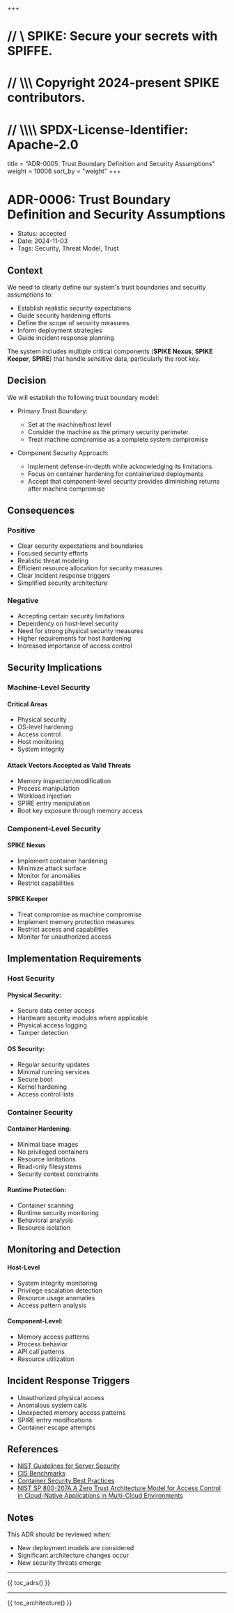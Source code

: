 +++
# //    \\ SPIKE: Secure your secrets with SPIFFE.
# //  \\\\\ Copyright 2024-present SPIKE contributors.
# // \\\\\\\ SPDX-License-Identifier: Apache-2.0

title = "ADR-0005: Trust Boundary Definition and Security Assumptions"
weight = 10006
sort_by = "weight"
+++



# ADR-0006: Trust Boundary Definition and Security Assumptions

- Status: accepted
- Date: 2024-11-03
- Tags: Security, Threat Model, Trust

## Context

We need to clearly define our system's trust boundaries and security assumptions 
to:
* Establish realistic security expectations
* Guide security hardening efforts
* Define the scope of security measures
* Inform deployment strategies
* Guide incident response planning

The system includes multiple critical components (**SPIKE Nexus**, **SPIKE Keeper**, 
**SPIRE**) that handle sensitive data, particularly the root key.

## Decision
We will establish the following trust boundary model:

* Primary Trust Boundary:
  * Set at the machine/host level
  * Consider the machine as the primary security perimeter
  * Treat machine compromise as a complete system compromise

* Component Security Approach:
  * Implement defense-in-depth while acknowledging its limitations
  * Focus on container hardening for containerized deployments
  * Accept that component-level security provides diminishing returns after 
    machine compromise

## Consequences

### Positive
* Clear security expectations and boundaries
* Focused security efforts
* Realistic threat modeling
* Efficient resource allocation for security measures
* Clear incident response triggers
* Simplified security architecture

### Negative
* Accepting certain security limitations
* Dependency on host-level security
* Need for strong physical security measures
* Higher requirements for host hardening
* Increased importance of access control

## Security Implications

### Machine-Level Security

#### Critical Areas
* Physical security
* OS-level hardening
* Access control
* Host monitoring
* System integrity

#### Attack Vectors Accepted as Valid Threats
* Memory inspection/modification
* Process manipulation
* Workload injection
* SPIRE entry manipulation
* Root key exposure through memory access

### Component-Level Security

#### SPIKE Nexus
* Implement container hardening
* Minimize attack surface
* Monitor for anomalies
* Restrict capabilities

#### SPIKE Keeper
* Treat compromise as machine compromise
* Implement memory protection measures
* Restrict access and capabilities
* Monitor for unauthorized access

## Implementation Requirements

### Host Security

#### Physical Security:
* Secure data center access
* Hardware security modules where applicable
* Physical access logging
* Tamper detection

#### OS Security:
* Regular security updates
* Minimal running services
* Secure boot
* Kernel hardening
* Access control lists

### Container Security

#### Container Hardening:
* Minimal base images
* No privileged containers
* Resource limitations
* Read-only filesystems
* Security context constraints

#### Runtime Protection:
* Container scanning
* Runtime security monitoring
* Behavioral analysis
* Resource isolation

## Monitoring and Detection

#### Host-Level
* System integrity monitoring
* Privilege escalation detection
* Resource usage anomalies
* Access pattern analysis

#### Component-Level:
* Memory access patterns
* Process behavior
* API call patterns
* Resource utilization

## Incident Response Triggers
* Unauthorized physical access
* Anomalous system calls
* Unexpected memory access patterns
* SPIRE entry modifications
* Container escape attempts

## References
* [NIST Guidelines for Server Security](https://nvlpubs.nist.gov/nistpubs/legacy/sp/nistspecialpublication800-123.pdf)
* [CIS Benchmarks](https://www.cisecurity.org/cis-benchmarks)
* [Container Security Best Practices](https://cheatsheetseries.owasp.org/cheatsheets/Docker_Security_Cheat_Sheet.html)
* [NIST SP 800-207A A Zero Trust Architecture Model for Access Control 
  in Cloud-Native Applications in Multi-Cloud Environments](https://csrc.nist.gov/pubs/sp/800/207/a/final)

## Notes

This ADR should be reviewed when:
* New deployment models are considered
* Significant architecture changes occur
* New security threats emerge

----

{{ toc_adrs() }}

----

{{ toc_architecture() }}
